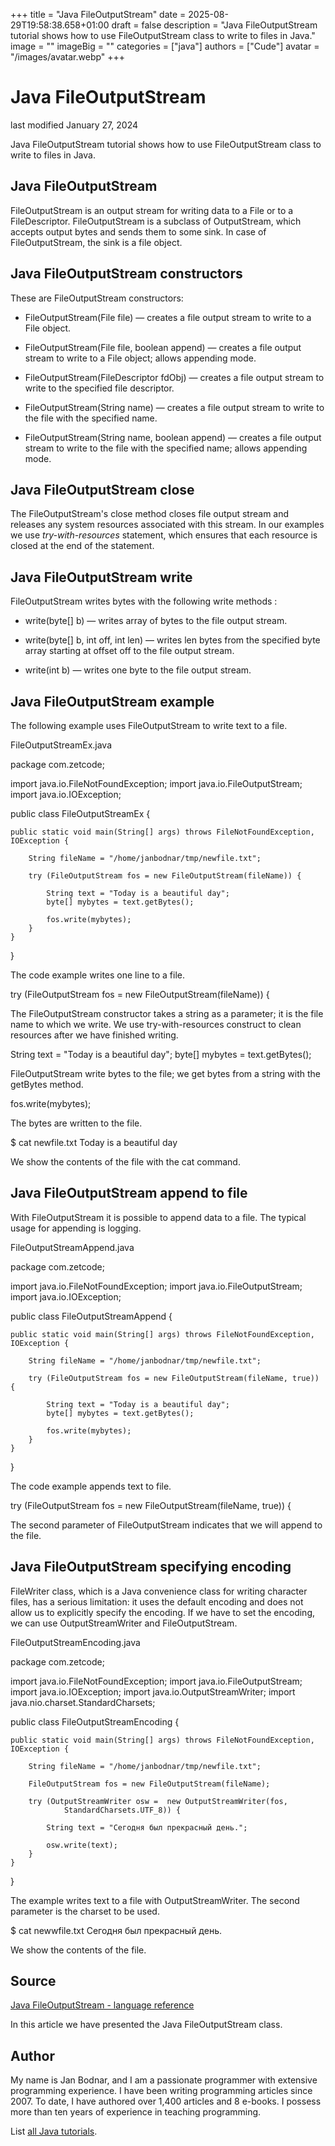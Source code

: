 +++
title = "Java FileOutputStream"
date = 2025-08-29T19:58:38.658+01:00
draft = false
description = "Java FileOutputStream tutorial shows how to use FileOutputStream class to write to files in Java."
image = ""
imageBig = ""
categories = ["java"]
authors = ["Cude"]
avatar = "/images/avatar.webp"
+++

# Java FileOutputStream

last modified January 27, 2024

 

Java FileOutputStream tutorial shows how to use FileOutputStream class 
to write to files in Java.

## Java FileOutputStream

FileOutputStream is an output stream for writing data to a File or 
to a FileDescriptor. FileOutputStream is a subclass of OutputStream,
which accepts output bytes and sends them to some sink. In case of FileOutputStream, the sink
is a file object.

## Java FileOutputStream constructors

These are FileOutputStream constructors:

- FileOutputStream(File file) — creates a file output stream to write to a File object.

- FileOutputStream(File file, boolean append) — creates a file output stream to write to a File object; allows appending mode.

- FileOutputStream(FileDescriptor fdObj)  — creates a file output stream to write to the specified file descriptor.

- FileOutputStream(String name) — creates a file output stream to write to the file with the specified name.

- FileOutputStream(String name, boolean append) — creates a file output stream to write to the file with the specified name; allows appending mode.

## Java FileOutputStream close

The FileOutputStream's close method closes 
file output stream and releases any system resources associated with this stream.
In our examples we use *try-with-resources* statement, which ensures that 
each resource is closed at the end of the statement.

## Java FileOutputStream write

FileOutputStream writes bytes with the following write methods :

- write(byte[] b) — writes array of bytes to the file output stream.

- write(byte[] b, int off, int len) — writes len bytes from the specified byte array starting at offset off to the file output stream.

- write(int b)  — writes one byte to the file output stream.

## Java FileOutputStream example

The following example uses FileOutputStream to write
text to a file.

FileOutputStreamEx.java
  

package com.zetcode;

import java.io.FileNotFoundException;
import java.io.FileOutputStream;
import java.io.IOException;

public class FileOutputStreamEx {

    public static void main(String[] args) throws FileNotFoundException, IOException {
        
        String fileName = "/home/janbodnar/tmp/newfile.txt";
        
        try (FileOutputStream fos = new FileOutputStream(fileName)) {
            
            String text = "Today is a beautiful day";
            byte[] mybytes = text.getBytes();
            
            fos.write(mybytes);
        }
    }
}

The code example writes one line to a file.

try (FileOutputStream fos = new FileOutputStream(fileName)) {

The FileOutputStream constructor takes a string as a parameter;
it is the file name to which we write. We use try-with-resources construct
to clean resources after we have finished writing.

String text = "Today is a beautiful day";
byte[] mybytes = text.getBytes();

FileOutputStream write bytes to the file; we get bytes from 
a string with the getBytes method.

fos.write(mybytes);

The bytes are written to the file.

$ cat newfile.txt 
Today is a beautiful day

We show the contents of the file with the cat command.

## Java FileOutputStream append to file

With FileOutputStream it is possible to append data to a file.
The typical usage for appending is logging.

FileOutputStreamAppend.java
  

package com.zetcode;

import java.io.FileNotFoundException;
import java.io.FileOutputStream;
import java.io.IOException;

public class FileOutputStreamAppend {

    public static void main(String[] args) throws FileNotFoundException, IOException {        
        
        String fileName = "/home/janbodnar/tmp/newfile.txt";
        
        try (FileOutputStream fos = new FileOutputStream(fileName, true)) {
            
            String text = "Today is a beautiful day";
            byte[] mybytes = text.getBytes();
            
            fos.write(mybytes);
        }
    }
}

The code example appends text to file.

try (FileOutputStream fos = new FileOutputStream(fileName, true)) {

The second parameter of FileOutputStream indicates that we 
will append to the file.

## Java FileOutputStream specifying encoding

FileWriter class, which is a Java convenience class for writing character files,
has a serious limitation: it uses the default encoding and does not allow us to explicitly
specify the encoding. If we have to set the encoding, we can use 
OutputStreamWriter and FileOutputStream.

FileOutputStreamEncoding.java
  

package com.zetcode;

import java.io.FileNotFoundException;
import java.io.FileOutputStream;
import java.io.IOException;
import java.io.OutputStreamWriter;
import java.nio.charset.StandardCharsets;

public class FileOutputStreamEncoding {

    public static void main(String[] args) throws FileNotFoundException, IOException {

        String fileName = "/home/janbodnar/tmp/newfile.txt";

        FileOutputStream fos = new FileOutputStream(fileName);
        
        try (OutputStreamWriter osw =  new OutputStreamWriter(fos, 
                StandardCharsets.UTF_8)) {

            String text = "Сегодня был прекрасный день.";

            osw.write(text);
        }
    }
}

The example writes text to a file with OutputStreamWriter. The second parameter
is the charset to be used.

$ cat newwfile.txt 
Сегодня был прекрасный день.

We show the contents of the file.

## Source

[Java FileOutputStream - language reference](https://docs.oracle.com/en/java/javase/21/docs/api/java.base/java/io/FileOutputStream.html)

In this article we have presented the Java FileOutputStream class.  

## Author

My name is Jan Bodnar, and I am a passionate programmer with extensive
programming experience. I have been writing programming articles since 2007.
To date, I have authored over 1,400 articles and 8 e-books. I possess more
than ten years of experience in teaching programming.

List [all Java tutorials](/java/).
